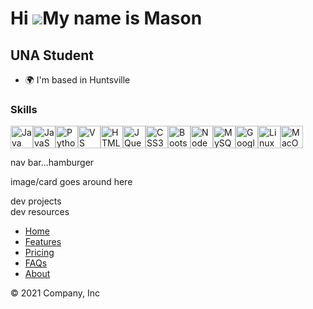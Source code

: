 Hi ![](https://user-images.githubusercontent.com/18350557/176309783-0785949b-9127-417c-8b55-ab5a4333674e.gif)My name is Mason
=============================================================================================================================

UNA Student
-----------

* 🌍  I'm based in Huntsville

### Skills

<p align="left">
<a href="https://www.oracle.com/java/" target="_blank" rel="noreferrer"><img src="https://raw.githubusercontent.com/danielcranney/readme-generator/main/public/icons/skills/java-colored.svg" width="36" height="36" alt="Java" /></a><a href="https://developer.mozilla.org/en-US/docs/Web/JavaScript" target="_blank" rel="noreferrer"><img src="https://raw.githubusercontent.com/danielcranney/readme-generator/main/public/icons/skills/javascript-colored.svg" width="36" height="36" alt="JavaScript" /></a><a href="https://www.python.org/" target="_blank" rel="noreferrer"><img src="https://raw.githubusercontent.com/danielcranney/readme-generator/main/public/icons/skills/python-colored.svg" width="36" height="36" alt="Python" /></a><a href="https://code.visualstudio.com/" target="_blank" rel="noreferrer"><img src="https://raw.githubusercontent.com/danielcranney/readme-generator/main/public/icons/skills/visualstudiocode.svg" width="36" height="36" alt="VS Code" /></a><a href="https://developer.mozilla.org/en-US/docs/Glossary/HTML5" target="_blank" rel="noreferrer"><img src="https://raw.githubusercontent.com/danielcranney/readme-generator/main/public/icons/skills/html5-colored.svg" width="36" height="36" alt="HTML5" /></a><a href="https://jquery.com/" target="_blank" rel="noreferrer"><img src="https://raw.githubusercontent.com/danielcranney/readme-generator/main/public/icons/skills/jquery-colored.svg" width="36" height="36" alt="JQuery" /></a><a href="https://www.w3.org/TR/CSS/#css" target="_blank" rel="noreferrer"><img src="https://raw.githubusercontent.com/danielcranney/readme-generator/main/public/icons/skills/css3-colored.svg" width="36" height="36" alt="CSS3" /></a><a href="https://getbootstrap.com/" target="_blank" rel="noreferrer"><img src="https://raw.githubusercontent.com/danielcranney/readme-generator/main/public/icons/skills/bootstrap-colored.svg" width="36" height="36" alt="Bootstrap" /></a><a href="https://nodejs.org/en/" target="_blank" rel="noreferrer"><img src="https://raw.githubusercontent.com/danielcranney/readme-generator/main/public/icons/skills/nodejs-colored.svg" width="36" height="36" alt="NodeJS" /></a><a href="https://www.mysql.com/" target="_blank" rel="noreferrer"><img src="https://raw.githubusercontent.com/danielcranney/readme-generator/main/public/icons/skills/mysql-colored.svg" width="36" height="36" alt="MySQL" /></a><a href="https://cloud.google.com/" target="_blank" rel="noreferrer"><img src="https://raw.githubusercontent.com/danielcranney/readme-generator/main/public/icons/skills/googlecloud-colored.svg" width="36" height="36" alt="Google Cloud" /></a><a href="https://www.linux.org" target="_blank" rel="noreferrer"><img src="https://raw.githubusercontent.com/danielcranney/readme-generator/main/public/icons/skills/linux-colored.svg" width="36" height="36" alt="Linux" /></a><a href="https://apple.com" target="_blank" rel="noreferrer"><img src="https://raw.githubusercontent.com/danielcranney/readme-generator/main/public/icons/skills/macos-colored.svg" width="36" height="36" alt="MacOS" /></a>
</p>
<nav>
  nav bar...hamburger 
</nav>

<div class="row container mx-auto">

  <div class="col-md-6">
    <p>image/card goes around here</p>
  </div>
  
  <div class="col-md-6">
    <div class="row container mx-auto">
     <div class="col">dev projects</div>
    </div>
    <div class="row container mx-auto">
     <div class="col">dev resources</div>
    </div>
  </div>
  
</div>

<footer class="py-3 my-4 fixed-bottom">
  <ul class="nav justify-content-center border-bottom pb-3 mb-3">
    <li class="nav-item"><a href="#" class="nav-link px-2 text-muted">Home</a></li>
    <li class="nav-item"><a href="#" class="nav-link px-2 text-muted">Features</a></li>
    <li class="nav-item"><a href="#" class="nav-link px-2 text-muted">Pricing</a></li>
    <li class="nav-item"><a href="#" class="nav-link px-2 text-muted">FAQs</a></li>
    <li class="nav-item"><a href="#" class="nav-link px-2 text-muted">About</a></li>
  </ul>
  <p class="text-center text-muted">&copy; 2021 Company, Inc</p>
</footer>
